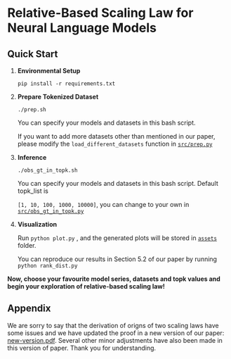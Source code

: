 # Relative-Based Scaling Law for Neural Language Models



## Quick Start

1. **Environmental Setup**

   `pip install -r requirements.txt`

2. **Prepare Tokenized Dataset**

   `./prep.sh`

   You can specify your models and datasets in this bash script.

   If you want to add more datasets other than mentioned in our paper, please modify the `load_different_datasets` function in [`src/prep.py`](src/prep.py)

3. **Inference** 

   `./obs_gt_in_topk.sh `

   You can specify your models and datasets in this bash script. Default topk_list is 

   `[1, 10, 100, 1000, 10000]`, you can change to your own in [`src/obs_gt_in_topk.py`](src/obs_gt_in_topk.py)

   

4. **Visualization**

   Run `python plot.py` , and the generated plots will be stored in [`assets`](assets) folder.

   You can reproduce our results in Section 5.2 of our paper by running `python rank_dist.py`



**Now, choose your favourite model series, datasets and topk values and begin your exploration of relative-based scaling law!**



## Appendix

We are sorry to say that the derivation of origns of two scaling laws have some issues and we have updated the proof in a new version of our paper: [new-version.pdf](new-version.pdf). Several other minor adjustments have also been made in this version of paper. Thank you for understanding.